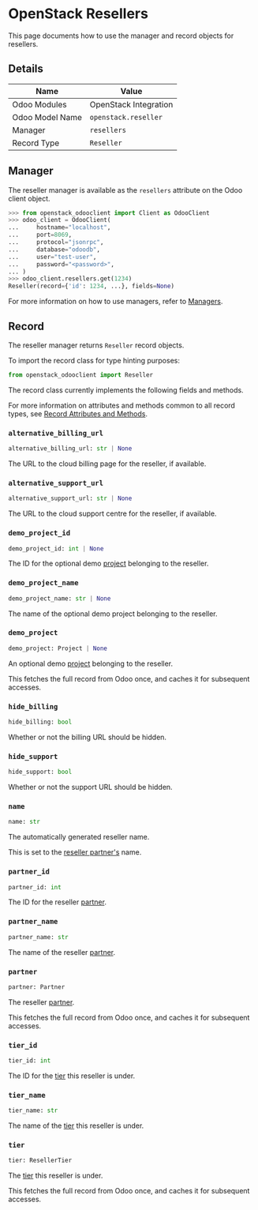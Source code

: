 # OpenStack Resellers

This page documents how to use the manager and record objects
for resellers.

## Details

| Name            | Value                 |
|-----------------|-----------------------|
| Odoo Modules    | OpenStack Integration |
| Odoo Model Name | `openstack.reseller`  |
| Manager         | `resellers`           |
| Record Type     | `Reseller`            |

## Manager

The reseller manager is available as the `resellers`
attribute on the Odoo client object.

```python
>>> from openstack_odooclient import Client as OdooClient
>>> odoo_client = OdooClient(
...     hostname="localhost",
...     port=8069,
...     protocol="jsonrpc",
...     database="odoodb",
...     user="test-user",
...     password="<password>",
... )
>>> odoo_client.resellers.get(1234)
Reseller(record={'id': 1234, ...}, fields=None)
```

For more information on how to use managers, refer to [Managers](index.md).

## Record

The reseller manager returns `Reseller` record objects.

To import the record class for type hinting purposes:

```python
from openstack_odooclient import Reseller
```

The record class currently implements the following fields and methods.

For more information on attributes and methods common to all record types,
see [Record Attributes and Methods](index.md#attributes-and-methods).

### `alternative_billing_url`

```python
alternative_billing_url: str | None
```

The URL to the cloud billing page for the reseller, if available.

### `alternative_support_url`

```python
alternative_support_url: str | None
```

The URL to the cloud support centre for the reseller, if available.

### `demo_project_id`

```python
demo_project_id: int | None
```

The ID for the optional demo [project](project.md) belonging to the reseller.

### `demo_project_name`

```python
demo_project_name: str | None
```

The name of the optional demo project belonging to the reseller.

### `demo_project`

```python
demo_project: Project | None
```

An optional demo [project](project.md) belonging to the reseller.

This fetches the full record from Odoo once,
and caches it for subsequent accesses.

### `hide_billing`

```python
hide_billing: bool
```

Whether or not the billing URL should be hidden.

### `hide_support`

```python
hide_support: bool
```

Whether or not the support URL should be hidden.

### `name`

```python
name: str
```

The automatically generated reseller name.

This is set to the [reseller partner's](#partner) name.

### `partner_id`

```python
partner_id: int
```

The ID for the reseller [partner](partner.md).

### `partner_name`

```python
partner_name: str
```

The name of the reseller [partner](partner.md).

### `partner`

```python
partner: Partner
```

The reseller [partner](partner.md).

This fetches the full record from Odoo once,
and caches it for subsequent accesses.

### `tier_id`

```python
tier_id: int
```

The ID for the [tier](reseller-tier.md) this reseller is under.

### `tier_name`

```python
tier_name: str
```

The name of the [tier](reseller-tier.md) this reseller is under.

### `tier`

```python
tier: ResellerTier
```

The [tier](reseller-tier.md) this reseller is under.

This fetches the full record from Odoo once,
and caches it for subsequent accesses.
